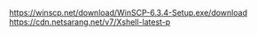 https://winscp.net/download/WinSCP-6.3.4-Setup.exe/download
https://cdn.netsarang.net/v7/Xshell-latest-p
